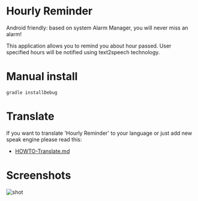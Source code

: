 # Hourly Reminder

Android friendly: based on system Alarm Manager, you will never miss an alarm!

This application allows you to remind you about hour passed. User specified hours will be notified using text2speech technology.

# Manual install

    gradle installDebug

# Translate

If you want to translate 'Hourly Reminder' to your language or just add new speak engine please read this:

  * [HOWTO-Translate.md](/docs/HOWTO-Translate.md)

# Screenshots

![shot](/docs/shot.png)
